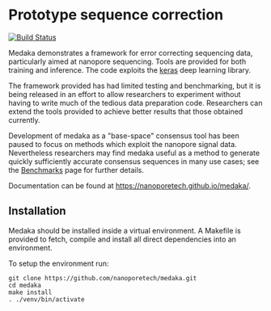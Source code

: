Prototype sequence correction
=============================

[![Build Status](https://travis-ci.org/nanoporetech/medaka.svg?branch=master)](https://travis-ci.org/nanoporetech/medaka)

Medaka demonstrates a framework for error correcting sequencing data,
particularly aimed at nanopore sequencing. Tools are provided for both training
and inference. The code exploits the [keras]('https://keras.io') deep learning
library.

The framework provided has had limited testing and benchmarking, but it is
being released in an effort to allow researchers to experiment without having
to write much of the tedious data preparation code. Researchers can extend the
tools provided to achieve better results that those obtained currently.

Development of medaka as a "base-space" consensus tool has been paused to focus
on methods which exploit the nanopore signal data. Nevertheless researchers may
find medaka useful as a method to generate quickly sufficiently accurate
consensus sequences in many use cases; see the
[Benchmarks](https://nanoporetech.github.io/medaka/benchmarks.html) page for
further details.

Documentation can be found at https://nanoporetech.github.io/medaka/.


Installation
------------
  
Medaka should be installed inside a virtual environment. A Makefile is
provided to fetch, compile and install all direct dependencies into an
environment.

To setup the environment run:

    git clone https://github.com/nanoporetech/medaka.git
    cd medaka
    make install
    . ./venv/bin/activate
